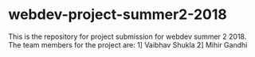 # webdev-project-summer2-2018
This is the repository for project submission for webdev summer 2 2018.
The team members for the project are: 
1] Vaibhav Shukla 
2] Mihir Gandhi
 
